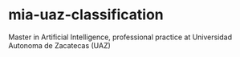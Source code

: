 # mia-uaz-classification
Master in Artificial Intelligence, professional practice at Universidad Autonoma de Zacatecas (UAZ)
